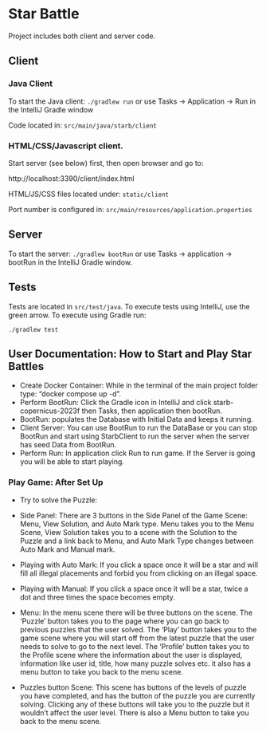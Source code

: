 # Star Battle

Project includes both client and server code.

## Client

### Java Client

To start the Java client: `./gradlew run` or use Tasks -> Application -> Run in the IntelliJ Gradle window

Code located in: `src/main/java/starb/client`

### HTML/CSS/Javascript client.  

Start server (see below) first, then open browser and go to:

http://localhost:3390/client/index.html

HTML/JS/CSS files located under: `static/client`

Port number is configured in: `src/main/resources/application.properties`

## Server

To start the server:  `./gradlew bootRun` or use Tasks -> application -> bootRun in the
IntelliJ Gradle window.

## Tests

Tests are located in `src/test/java`.  To execute tests using IntelliJ,
use the green arrow.  To execute using Gradle run:

`./gradlew test`

## User Documentation: How to Start and Play Star Battles

* Create Docker Container: While in the terminal of the main project folder type:  “docker compose up -d”. 
* Perform BootRun: Click the Gradle icon in IntelliJ and click starb-copernicus-2023f then Tasks, then application then bootRun.
* BootRun: populates the Database with Initial Data and keeps it running. 
* Client Server: You can use BootRun to run the DataBase or you can stop BootRun and start using StarbClient to run the server when the server has seed Data from BootRun.
* Perform Run:  In application click Run to run game. If the Server is going you will be able to start playing.

### Play Game: After Set Up
* Try to solve the Puzzle: 

* Side Panel: There are 3 buttons in the Side Panel of the Game Scene: Menu, View Solution, and Auto Mark type. Menu takes you to the Menu Scene, View Solution takes you to a scene with the Solution to the Puzzle and a link back to Menu, and Auto Mark Type changes between Auto Mark and Manual mark.
* Playing with Auto Mark: If you click a space once it will be a star and will fill all illegal placements and forbid you from clicking on an illegal space.
* Playing with Manual: If you click a space once it will be a star, twice a dot and three times the space becomes empty.

* Menu: In the menu scene there will be three buttons on the scene. The ‘Puzzle’ button takes you to the page where you can go back to previous puzzles that the user solved. The ‘Play’ button takes you to the game scene where you will start off from the latest puzzle that the user needs to solve to go to the next level. The ‘Profile’ button takes you to the Profile scene where the information about the user is displayed, information like user id, title, how many puzzle solves etc. it also has a menu button to take you back to the menu scene.

* Puzzles button Scene:  This scene has buttons of the levels of puzzle you have completed, and has the button of the puzzle you are currently solving. Clicking any of these buttons will take you to the puzzle but it wouldn’t affect the user level. There is also a Menu button to take you back to the menu scene.



